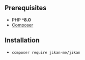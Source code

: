 ## Prerequisites
- PHP **^8.0**
- [Composer](https://getcomposer.org)


## Installation
- `composer require jikan-me/jikan`